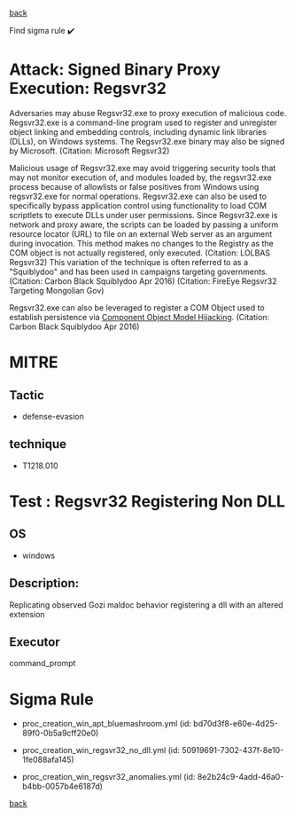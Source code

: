 
[back](../index.md)

Find sigma rule :heavy_check_mark: 

# Attack: Signed Binary Proxy Execution: Regsvr32 

Adversaries may abuse Regsvr32.exe to proxy execution of malicious code. Regsvr32.exe is a command-line program used to register and unregister object linking and embedding controls, including dynamic link libraries (DLLs), on Windows systems. The Regsvr32.exe binary may also be signed by Microsoft. (Citation: Microsoft Regsvr32)

Malicious usage of Regsvr32.exe may avoid triggering security tools that may not monitor execution of, and modules loaded by, the regsvr32.exe process because of allowlists or false positives from Windows using regsvr32.exe for normal operations. Regsvr32.exe can also be used to specifically bypass application control using functionality to load COM scriptlets to execute DLLs under user permissions. Since Regsvr32.exe is network and proxy aware, the scripts can be loaded by passing a uniform resource locator (URL) to file on an external Web server as an argument during invocation. This method makes no changes to the Registry as the COM object is not actually registered, only executed. (Citation: LOLBAS Regsvr32) This variation of the technique is often referred to as a "Squiblydoo" and has been used in campaigns targeting governments. (Citation: Carbon Black Squiblydoo Apr 2016) (Citation: FireEye Regsvr32 Targeting Mongolian Gov)

Regsvr32.exe can also be leveraged to register a COM Object used to establish persistence via [Component Object Model Hijacking](https://attack.mitre.org/techniques/T1546/015). (Citation: Carbon Black Squiblydoo Apr 2016)

# MITRE
## Tactic
  - defense-evasion


## technique
  - T1218.010


# Test : Regsvr32 Registering Non DLL
## OS
  - windows


## Description:
Replicating observed Gozi maldoc behavior registering a dll with an altered extension


## Executor
command_prompt

# Sigma Rule
 - proc_creation_win_apt_bluemashroom.yml (id: bd70d3f8-e60e-4d25-89f0-0b5a9cff20e0)

 - proc_creation_win_regsvr32_no_dll.yml (id: 50919691-7302-437f-8e10-1fe088afa145)

 - proc_creation_win_regsvr32_anomalies.yml (id: 8e2b24c9-4add-46a0-b4bb-0057b4e6187d)



[back](../index.md)
